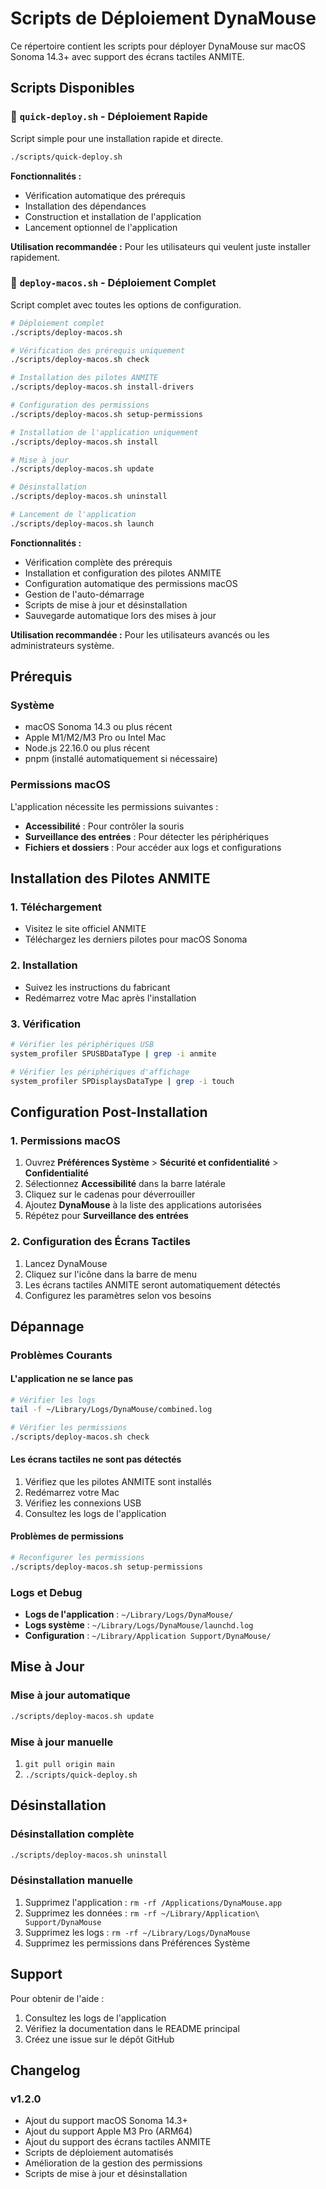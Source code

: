 # Scripts de Déploiement DynaMouse

Ce répertoire contient les scripts pour déployer DynaMouse sur macOS Sonoma 14.3+ avec support des écrans tactiles ANMITE.

## Scripts Disponibles

### 🚀 `quick-deploy.sh` - Déploiement Rapide

Script simple pour une installation rapide et directe.

```bash
./scripts/quick-deploy.sh
```

**Fonctionnalités :**
- Vérification automatique des prérequis
- Installation des dépendances
- Construction et installation de l'application
- Lancement optionnel de l'application

**Utilisation recommandée :** Pour les utilisateurs qui veulent juste installer rapidement.

### 🔧 `deploy-macos.sh` - Déploiement Complet

Script complet avec toutes les options de configuration.

```bash
# Déploiement complet
./scripts/deploy-macos.sh

# Vérification des prérequis uniquement
./scripts/deploy-macos.sh check

# Installation des pilotes ANMITE
./scripts/deploy-macos.sh install-drivers

# Configuration des permissions
./scripts/deploy-macos.sh setup-permissions

# Installation de l'application uniquement
./scripts/deploy-macos.sh install

# Mise à jour
./scripts/deploy-macos.sh update

# Désinstallation
./scripts/deploy-macos.sh uninstall

# Lancement de l'application
./scripts/deploy-macos.sh launch
```

**Fonctionnalités :**
- Vérification complète des prérequis
- Installation et configuration des pilotes ANMITE
- Configuration automatique des permissions macOS
- Gestion de l'auto-démarrage
- Scripts de mise à jour et désinstallation
- Sauvegarde automatique lors des mises à jour

**Utilisation recommandée :** Pour les utilisateurs avancés ou les administrateurs système.

## Prérequis

### Système
- macOS Sonoma 14.3 ou plus récent
- Apple M1/M2/M3 Pro ou Intel Mac
- Node.js 22.16.0 ou plus récent
- pnpm (installé automatiquement si nécessaire)

### Permissions macOS
L'application nécessite les permissions suivantes :
- **Accessibilité** : Pour contrôler la souris
- **Surveillance des entrées** : Pour détecter les périphériques
- **Fichiers et dossiers** : Pour accéder aux logs et configurations

## Installation des Pilotes ANMITE

### 1. Téléchargement
- Visitez le site officiel ANMITE
- Téléchargez les derniers pilotes pour macOS Sonoma

### 2. Installation
- Suivez les instructions du fabricant
- Redémarrez votre Mac après l'installation

### 3. Vérification
```bash
# Vérifier les périphériques USB
system_profiler SPUSBDataType | grep -i anmite

# Vérifier les périphériques d'affichage
system_profiler SPDisplaysDataType | grep -i touch
```

## Configuration Post-Installation

### 1. Permissions macOS
1. Ouvrez **Préférences Système** > **Sécurité et confidentialité** > **Confidentialité**
2. Sélectionnez **Accessibilité** dans la barre latérale
3. Cliquez sur le cadenas pour déverrouiller
4. Ajoutez **DynaMouse** à la liste des applications autorisées
5. Répétez pour **Surveillance des entrées**

### 2. Configuration des Écrans Tactiles
1. Lancez DynaMouse
2. Cliquez sur l'icône dans la barre de menu
3. Les écrans tactiles ANMITE seront automatiquement détectés
4. Configurez les paramètres selon vos besoins

## Dépannage

### Problèmes Courants

#### L'application ne se lance pas
```bash
# Vérifier les logs
tail -f ~/Library/Logs/DynaMouse/combined.log

# Vérifier les permissions
./scripts/deploy-macos.sh check
```

#### Les écrans tactiles ne sont pas détectés
1. Vérifiez que les pilotes ANMITE sont installés
2. Redémarrez votre Mac
3. Vérifiez les connexions USB
4. Consultez les logs de l'application

#### Problèmes de permissions
```bash
# Reconfigurer les permissions
./scripts/deploy-macos.sh setup-permissions
```

### Logs et Debug
- **Logs de l'application** : `~/Library/Logs/DynaMouse/`
- **Logs système** : `~/Library/Logs/DynaMouse/launchd.log`
- **Configuration** : `~/Library/Application Support/DynaMouse/`

## Mise à Jour

### Mise à jour automatique
```bash
./scripts/deploy-macos.sh update
```

### Mise à jour manuelle
1. `git pull origin main`
2. `./scripts/quick-deploy.sh`

## Désinstallation

### Désinstallation complète
```bash
./scripts/deploy-macos.sh uninstall
```

### Désinstallation manuelle
1. Supprimez l'application : `rm -rf /Applications/DynaMouse.app`
2. Supprimez les données : `rm -rf ~/Library/Application\ Support/DynaMouse`
3. Supprimez les logs : `rm -rf ~/Library/Logs/DynaMouse`
4. Supprimez les permissions dans Préférences Système

## Support

Pour obtenir de l'aide :
1. Consultez les logs de l'application
2. Vérifiez la documentation dans le README principal
3. Créez une issue sur le dépôt GitHub

## Changelog

### v1.2.0
- Ajout du support macOS Sonoma 14.3+
- Ajout du support Apple M3 Pro (ARM64)
- Ajout du support des écrans tactiles ANMITE
- Scripts de déploiement automatisés
- Amélioration de la gestion des permissions
- Scripts de mise à jour et désinstallation